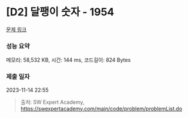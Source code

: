 # [D2] 달팽이 숫자 - 1954 

[문제 링크](https://swexpertacademy.com/main/code/problem/problemDetail.do?contestProbId=AV5PobmqAPoDFAUq) 

### 성능 요약

메모리: 58,532 KB, 시간: 144 ms, 코드길이: 824 Bytes

### 제출 일자

2023-11-14 22:55



> 출처: SW Expert Academy, https://swexpertacademy.com/main/code/problem/problemList.do